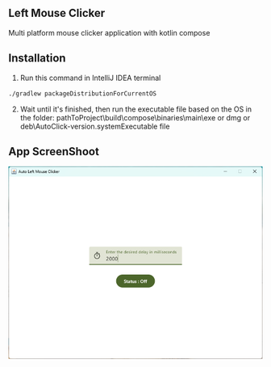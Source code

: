 ## Left Mouse Clicker

Multi platform mouse clicker application with kotlin compose

## Installation

1. Run this command in IntelliJ IDEA terminal

```bash
./gradlew packageDistributionForCurrentOS
```

2. Wait until it's finished, then run the executable file based on the OS in the folder: pathToProject\build\compose\binaries\main\exe or dmg or deb\AutoClick-version.systemExecutable file

## App ScreenShoot
[![App](metadata/images/app_screenshoot.png)](metadata/video/simple_app_usage.mp4)
